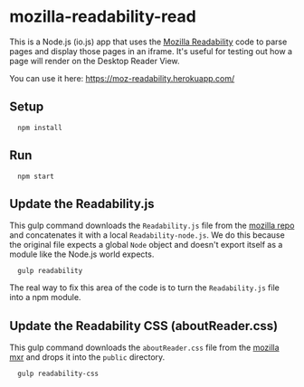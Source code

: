 # mozilla-readability-read

This is a Node.js (io.js) app that uses the [Mozilla Readability](https://github.com/mozilla/readability) code to parse pages and display those pages in an iframe.  It's useful for testing out how a page will render on the Desktop Reader View.

You can use it here: https://moz-readability.herokuapp.com/

## Setup

```
  npm install
```

## Run

```
  npm start
```

## Update the Readability.js

This gulp command downloads the `Readability.js` file from the [mozilla repo](https://github.com/mozilla/readability) and
concatenates it with a local `Readability-node.js`.  We do this because the original file expects a global `Node` object and doesn't export itself as a module like the Node.js world expects.

```
  gulp readability
```

The real way to fix this area of the code is to turn the `Readability.js` file into a npm module.

## Update the Readability CSS (aboutReader.css)

This gulp command downloads the `aboutReader.css` file from the [mozilla mxr](http://mxr.mozilla.org/mozilla-central/source/toolkit/themes/windows/global/aboutReader.css?raw=1) and
drops it into the `public` directory.

```
  gulp readability-css
```
